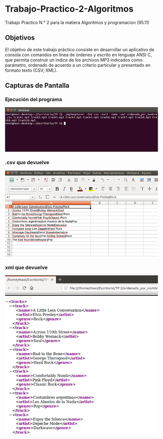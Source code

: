 # Trabajo-Practico-2-Algoritmos
Trabajo Practico N.° 2  para la matiera Algoritmos y programacion (95.11)

## Objetivos

El objetivo de este trabajo práctico consiste en desarrollar un aplicativo de
consola con comandos en linea de  ́ordenes y escrito en lenguaje ANSI C, que
permita construir un indice de los archivos MP3 indicados como parámetro,
ordenado de acuerdo a un criterio particular y presentado en formato texto
(CSV, XML).

## Capturas de Pantalla

### Ejecución del programa
![Ejecución del programa](https://github.com/PuyGonzalo/Trabajo-Practico-2-Algoritmos/blob/master/Informe/correcto.png)

### .csv que devuelve
![.CSV que devuelve](https://github.com/PuyGonzalo/Trabajo-Practico-2-Algoritmos/blob/master/Informe/ej_prueba_CSV.png)


### xml que devuelve
![XML que devuelve](https://github.com/PuyGonzalo/Trabajo-Practico-2-Algoritmos/blob/master/Informe/xml_1.png)
